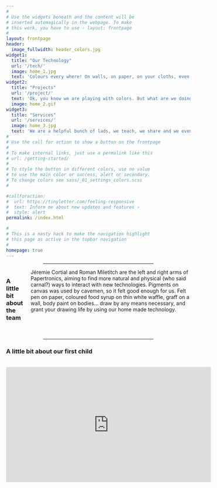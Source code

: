 ```yaml
---
#
# Use the widgets beneath and the content will be
# inserted automagically in the webpage. To make
# this work, you have to use › layout: frontpage
#
layout: frontpage
header:
  image_fullwidth: header_colors.jpg
widget1:
  title: "Our Technology"
  url: '/tech/'
  image: home_1.jpg
  text: 'Colours every where! On walls, on paper, on your cloths, even on your food. And guess what? You can interact with it! Curious to know how? Well, click and open up a new world of messiness.' 
widget2:
  title: "Projects"
  url: '/project/'
  text: 'Ok, you know we are playing with colors. But what are we doing with it? Numerous things, some of them eatable. Come check them!' 
  image: home_2.gif
widget3:
  title: "Services"
  url: '/services/'
  image: home_3.jpg
  text: 'We are a helpful bunch of lads, we teach, we share and we even do stuff for you. Who would have guessed? Certainly not our parents.' 
#
# Use the call for action to show a button on the frontpage
#
# To make internal links, just use a permalink like this
# url: /getting-started/
#
# To style the button in different colors, use no value
# to use the main color or success, alert or secondary.
# To change colors see sass/_01_settings_colors.scss
#

#callforaction:
#  url: https://tinyletter.com/feeling-responsive
#  text: Inform me about new updates and features ›
#  style: alert
permalink: /index.html

#
# This is a nasty hack to make the navigation highlight
# this page as active in the topbar navigation
#
homepage: true
---
```



<center><hr width="60%"/></center>


<div class="row">
   <div class="medium-8 columns t30">
   <h3>A little bit about the team</h3>
       Jéremie Cortial and Roman Miletitch are the left and right arms of Papertronics, aiming to find more natural and physical (who said carnal?) ways to interact with new technologies. Pigments on canvas was used by cavemen, so it felt good enough for us. Felt pen on paper, coloured food syrup on thin white waffle, graff on a wall, body paint on bodies... draw by any means necessary, and grant your drawing life by using our home made technology.
   </div>

   <div class="medium-4 columns t30">
   <img class="inrow" src="{{ site.urlimg }}jer_rom_short.jpg" alt="">
    </div>
</div>
 
<br>



<center><hr width="60%"/></center>


<h3>A little bit about our first child</h3>
<br>
<div class="flex-video">
  <iframe width="560" height="315" src="https://www.youtube.com/embed/0MocUzeT8Lw" frameborder="0" allowfullscreen></iframe>
</div>

